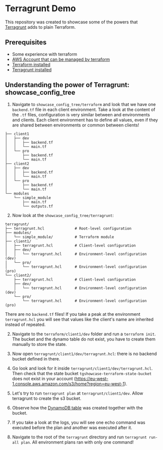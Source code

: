 # Terragrunt Demo

This repository was created to showcase some of the powers that [Terragrunt](https://terragrunt.gruntwork.io/) adds to plain Terraform.

## Prerequisites
- Some experience with terraform
- [AWS Account that can be managed by terraform](https://banhawy.medium.com/3-ways-to-configure-terraform-to-use-your-aws-account-fb00a08ded5)
- [Terraform installed](https://developer.hashicorp.com/terraform/tutorials/aws-get-started/install-cli)
- [Terragrunt installed](https://terragrunt.gruntwork.io/docs/getting-started/install/)

## Understanding the power of Terragrunt: showcase_config_tree

1.  Navigate to `showcase_config_tree/terraform` and look that we have one `backend.tf` file in each client environment. Take a look at the content of the `.tf` files, configuration is very similar between and environments and clients. Each client environment has to define all values, even if they are shared between environments or common between clients!

```
├── client1
│   ├── dev
│   │   ├── backend.tf
│   │   └── main.tf
│   └── pro
│       ├── backend.tf
│       └── main.tf
├── client2
│   ├── dev
│   │   ├── backend.tf
│   │   └── main.tf
│   └── pro
│       ├── backend.tf
│       └── main.tf
└── modules
    └── simple_module
        ├── main.tf
        └── outputs.tf
```

2.  Now look at the `showcase_config_tree/terragrunt`:
```
terragrunt/
├── terragrunt.hcl              # Root-level configuration
├── modules/
│   └── simple_module/          # Terraform module
├── client1/
│   ├── terragrunt.hcl          # Client-level configuration
│   ├── dev/
│   │   └── terragrunt.hcl      # Environment-level configuration (dev)
│   └── pro/
│       └── terragrunt.hcl      # Environment-level configuration (pro)
└── client2/
    ├── terragrunt.hcl          # Client-level configuration
    ├── dev/
    │   └── terragrunt.hcl      # Environment-level configuration (dev)
    └── pro/
        └── terragrunt.hcl      # Environment-level configuration (pro)
```

There are no `backend.tf` files! If you take a peak at the environment `terragrunt.hcl` you will see that values like the client's name are inherited instead of repeated.

2. Navigate to the `terraform/client1/dev` folder and run a `terraform init`. The bucket and the dynamo table do not exist, you have to create them manually to store the state.

3. Now open `terragrunt/client1/dev/terragrunt.hcl`: there is no backend bucket defined in there.

4. Go look and look for it inside `terragrunt/client1/dev/terragrunt.hcl`. Then check that the state bucket `tgshowcase-terraform-state-bucket` does not exist in your account (https://eu-west-1.console.aws.amazon.com/s3/home?region=eu-west-1).

5. Let's try to run `terragrunt plan` at `terragrunt/client1/dev`. Allow terragrunt to create the s3 bucket.

6. Observe how the [DynamoDB table](https://eu-west-1.console.aws.amazon.com/dynamodbv2/home?region=eu-west-1#table?name=terragrunt-tf-lock) was created together with the bucket.

7. If you take a look at the logs, you will see one echo command was executed before the plan and another was executed after it.

8. Navigate to the root of the `terragrunt` directory and run `terragrunt run-all plan`. All environment plans ran with only one command!
